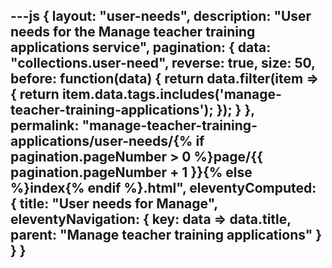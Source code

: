---js
{
  layout: "user-needs",
  description: "User needs for the Manage teacher training applications service",
  pagination: {
    data: "collections.user-need",
    reverse: true,
    size: 50,
    before: function(data) {
      return data.filter(item => {
        return item.data.tags.includes('manage-teacher-training-applications');
      });
    }
  },
  permalink: "manage-teacher-training-applications/user-needs/{% if pagination.pageNumber > 0 %}page/{{ pagination.pageNumber + 1 }}{% else %}index{% endif %}.html",
  eleventyComputed: {
    title: "User needs for Manage",
    eleventyNavigation: {
      key: data => data.title,
      parent: "Manage teacher training applications"
    }
  }
}
---
